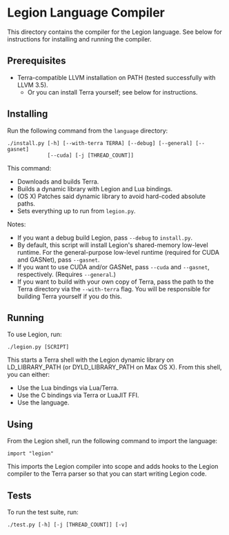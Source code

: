 # Legion Language Compiler

This directory contains the compiler for the Legion language. See
below for instructions for installing and running the compiler.

## Prerequisites

  * Terra-compatible LLVM installation on PATH (tested successfully
    with LLVM 3.5).
      * Or you can install Terra yourself; see below for instructions.

## Installing

Run the following command from the `language` directory:

    ./install.py [-h] [--with-terra TERRA] [--debug] [--general] [--gasnet]
                 [--cuda] [-j [THREAD_COUNT]]

This command:

  * Downloads and builds Terra.
  * Builds a dynamic library with Legion and Lua bindings.
  * (OS X) Patches said dynamic library to avoid hard-coded absolute paths.
  * Sets everything up to run from `legion.py`.

Notes:

  * If you want a debug build Legion, pass `--debug` to `install.py`.
  * By default, this script will install Legion's shared-memory
    low-level runtime. For the general-purpose low-level runtime
    (required for CUDA and GASNet), pass `--gasnet`.
  * If you want to use CUDA and/or GASNet, pass `--cuda` and
    `--gasnet`, respectively. (Requires `--general`.)
  * If you want to build with your own copy of Terra, pass the path to
    the Terra directory via the `--with-terra` flag. You will be
    responsible for building Terra yourself if you do this.

## Running

To use Legion, run:

    ./legion.py [SCRIPT]

This starts a Terra shell with the Legion dynamic library on
LD_LIBRARY_PATH (or DYLD_LIBRARY_PATH on Max OS X). From this shell,
you can either:

  * Use the Lua bindings via Lua/Terra.
  * Use the C bindings via Terra or LuaJIT FFI.
  * Use the language.

## Using

From the Legion shell, run the following command to import the
language:

    import "legion"

This imports the Legion compiler into scope and adds hooks to the
Legion compiler to the Terra parser so that you can start writing
Legion code.

## Tests

To run the test suite, run:

    ./test.py [-h] [-j [THREAD_COUNT]] [-v]
